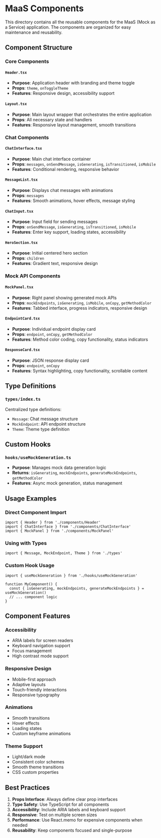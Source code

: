 # MaaS Components

This directory contains all the reusable components for the MaaS (Mock as a Service) application. The components are organized for easy maintenance and reusability.

## Component Structure

### Core Components

#### `Header.tsx`
- **Purpose**: Application header with branding and theme toggle
- **Props**: `theme`, `onToggleTheme`
- **Features**: Responsive design, accessibility support

#### `Layout.tsx`
- **Purpose**: Main layout wrapper that orchestrates the entire application
- **Props**: All necessary state and handlers
- **Features**: Responsive layout management, smooth transitions

### Chat Components

#### `ChatInterface.tsx`
- **Purpose**: Main chat interface container
- **Props**: `messages`, `onSendMessage`, `isGenerating`, `isTransitioned`, `isMobile`
- **Features**: Conditional rendering, responsive behavior

#### `MessageList.tsx`
- **Purpose**: Displays chat messages with animations
- **Props**: `messages`
- **Features**: Smooth animations, hover effects, message styling

#### `ChatInput.tsx`
- **Purpose**: Input field for sending messages
- **Props**: `onSendMessage`, `isGenerating`, `isTransitioned`, `isMobile`
- **Features**: Enter key support, loading states, accessibility

#### `HeroSection.tsx`
- **Purpose**: Initial centered hero section
- **Props**: `children`
- **Features**: Gradient text, responsive design

### Mock API Components

#### `MockPanel.tsx`
- **Purpose**: Right panel showing generated mock APIs
- **Props**: `mockEndpoints`, `isGenerating`, `isMobile`, `onCopy`, `getMethodColor`
- **Features**: Tabbed interface, progress indicators, responsive design

#### `EndpointCard.tsx`
- **Purpose**: Individual endpoint display card
- **Props**: `endpoint`, `onCopy`, `getMethodColor`
- **Features**: Method color coding, copy functionality, status indicators

#### `ResponseCard.tsx`
- **Purpose**: JSON response display card
- **Props**: `endpoint`, `onCopy`
- **Features**: Syntax highlighting, copy functionality, scrollable content

## Type Definitions

### `types/index.ts`
Centralized type definitions:
- `Message`: Chat message structure
- `MockEndpoint`: API endpoint structure
- `Theme`: Theme type definition

## Custom Hooks

### `hooks/useMockGeneration.ts`
- **Purpose**: Manages mock data generation logic
- **Returns**: `isGenerating`, `mockEndpoints`, `generateMockEndpoints`, `getMethodColor`
- **Features**: Async mock generation, status management

## Usage Examples

### Direct Component Import
```tsx
import { Header } from './components/Header'
import { ChatInterface } from './components/ChatInterface'
import { MockPanel } from './components/MockPanel'
```

### Using with Types
```tsx
import { Message, MockEndpoint, Theme } from './types'
```

### Custom Hook Usage
```tsx
import { useMockGeneration } from './hooks/useMockGeneration'

function MyComponent() {
  const { isGenerating, mockEndpoints, generateMockEndpoints } = useMockGeneration()
  // ... component logic
}
```

## Component Features

### Accessibility
- ARIA labels for screen readers
- Keyboard navigation support
- Focus management
- High contrast mode support

### Responsive Design
- Mobile-first approach
- Adaptive layouts
- Touch-friendly interactions
- Responsive typography

### Animations
- Smooth transitions
- Hover effects
- Loading states
- Custom keyframe animations

### Theme Support
- Light/dark mode
- Consistent color schemes
- Smooth theme transitions
- CSS custom properties

## Best Practices

1. **Props Interface**: Always define clear prop interfaces
2. **Type Safety**: Use TypeScript for all components
3. **Accessibility**: Include ARIA labels and keyboard support
4. **Responsive**: Test on multiple screen sizes
5. **Performance**: Use React.memo for expensive components when needed
6. **Reusability**: Keep components focused and single-purpose
